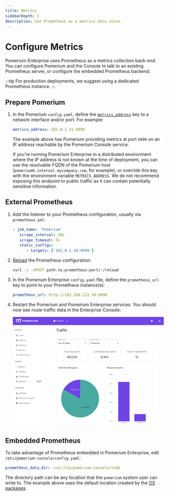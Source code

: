 ```yaml
---
title: Metrics
sidebarDepth: 1
description: Use Prometheus as a metrics data store.
---
```


# Configure Metrics

Pomerium Enterprise uses Prometheus as a metrics collection back-end. You can configure Pomerium and the Console to talk to an existing Prometheus server, or configure the embedded Prometheus backend.

:::tip
For production deployments, we suggest using a dedicated Prometheus instance.
:::

## Prepare Pomerium

1. In the Pomerium `config.yaml`, define the [`metrics_address`](/docs/reference/metrics-address) key to a network interface and/or port. For example:

   ```yaml
   metrics_address: 192.0.2.31:9999
   ```

   The example above has Pomerium providing metrics at port `9999` on an IP address reachable by the Pomerium Console service.

   If you're running Pomerium Enterprise in a distributed environment where the IP address is not known at the time of deployment, you can use the resolvable FQDN of the Pomerium host (`pomerium0.internal.mycompany.com`, for example), or override this key with the environment variable `METRICS_ADDRESS`. We do not recommend exposing this endpoint to public traffic as it can contain potentially sensitive information.

## External Prometheus

1. Add the listener to your Prometheus configuration, usually via `prometheus.yml`:

   ```yaml
   - job_name: 'Pomerium'
      scrape_interval: 30s
      scrape_timeout: 5s
      static_configs:
         - targets: ['192.0.2.10:9999']

   ```

1. [Reload](https://prometheus.io/docs/prometheus/latest/configuration/configuration/#configuration) the Prometheus configuration:

   ```bash
   curl -i -XPOST path.to.prometheus:port/-/reload
   ```

1. In the Pomerium Enterprise `config.yaml` file, define the `prometheus_url` key to point to your Prometheus instance(s):

   ```yaml
   prometheus_url: http://192.168.122.50:9090
   ```

1. Restart the Pomerium and Pomerium Enterprise services. You should now see route traffic data in the Enterprise Console:

   ![Traffic Data in Pomerium Enterprise](img/console-route-traffic.png)

## Embedded Prometheus

To take advantage of Prometheus embedded in Pomerium Enterprise, edit `/etc/pomerium-console/config.yaml`:

```yaml
prometheus_data_dir: /var/lib/pomerium-console/tsdb
```

The directory path can be any location that the `pomerium` system user can write to. The example above uses the default location created by the [OS packages](/docs/enterprise/install/quickstart).
